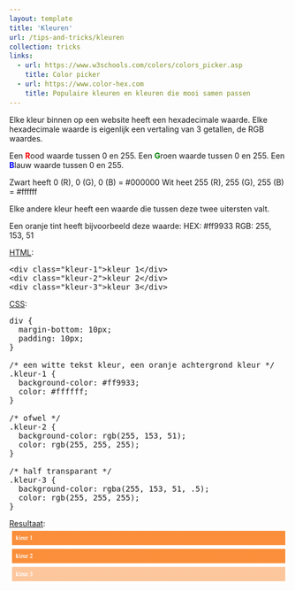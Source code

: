 ```yaml
---
layout: template
title: 'Kleuren'
url: /tips-and-tricks/kleuren
collection: tricks
links:
  - url: https://www.w3schools.com/colors/colors_picker.asp
    title: Color picker
  - url: https://www.color-hex.com
    title: Populaire kleuren en kleuren die mooi samen passen
---
```

Elke kleur binnen op een website heeft een hexadecimale waarde. Elke hexadecimale waarde is eigenlijk een vertaling van 3 getallen, de RGB waardes.

Een <strong style="color: red">R</strong>ood waarde tussen 0 en 255.
Een <strong style="color: green">G</strong>roen waarde tussen 0 en 255.
Een <strong style="color: blue">B</strong>lauw waarde tussen 0 en 255.

Zwart heeft 0 (R), 0 (G), 0 (B) = #000000
Wit heet 255 (R), 255 (G), 255 (B) = #ffffff

Elke andere kleur heeft een waarde die tussen deze twee uitersten valt.

Een oranje tint heeft bijvoorbeeld deze waarde:
HEX: #ff9933
RGB: 255, 153, 51

<u>HTML</u>:
<pre data-enlighter-theme="beyond" data-enlighter-language="html">
&lt;div class="kleur-1"&gt;kleur 1&lt;/div&gt;
&lt;div class="kleur-2"&gt;kleur 2&lt;/div&gt;
&lt;div class="kleur-3"&gt;kleur 3&lt;/div&gt;
</pre>

<u>CSS</u>:
<pre data-enlighter-theme="beyond" data-enlighter-language="css">
div {
  margin-bottom: 10px;
  padding: 10px;
}

/* een witte tekst kleur, een oranje achtergrond kleur */
.kleur-1 {
  background-color: #ff9933;
  color: #ffffff;
}

/* ofwel */
.kleur-2 {
  background-color: rgb(255, 153, 51);
  color: rgb(255, 255, 255);
}

/* half transparant */
.kleur-3 {
  background-color: rgba(255, 153, 51, .5);
  color: rgb(255, 255, 255);
}
</pre>

<u>Resultaat</u>:
<img src="images/oranje.png" />
